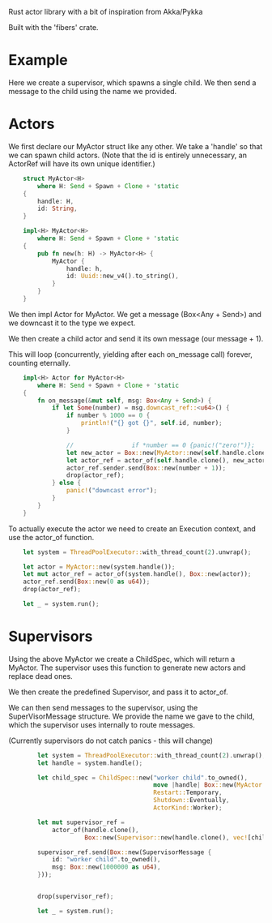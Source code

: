 Rust actor library with a bit of inspiration from Akka/Pykka

Built with the 'fibers' crate.

# Example

Here we create a supervisor, which spawns a single child. We then send a message to the child using the name
we provided.

# Actors

We first declare our MyActor struct like any other. We take a 'handle' so that we can spawn
child actors. (Note that the id is entirely unnecessary, an ActorRef will have its own unique identifier.)

```rust
    struct MyActor<H>
        where H: Send + Spawn + Clone + 'static
    {
        handle: H,
        id: String,
    }

    impl<H> MyActor<H>
        where H: Send + Spawn + Clone + 'static
    {
        pub fn new(h: H) -> MyActor<H> {
            MyActor {
                handle: h,
                id: Uuid::new_v4().to_string(),
            }
        }
    }
```

We then impl Actor for MyActor. We get a message (Box<Any + Send>) and we downcast it to the type we expect.

We then create a child actor and send it its own message (our message + 1).

This will loop (concurrently, yielding after each on_message call) forever, counting eternally.

```rust
    impl<H> Actor for MyActor<H>
        where H: Send + Spawn + Clone + 'static
    {
        fn on_message(&mut self, msg: Box<Any + Send>) {
            if let Some(number) = msg.downcast_ref::<u64>() {
                if number % 1000 == 0 {
                    println!("{} got {}", self.id, number);
                }

                //                if *number == 0 {panic!("zero!")};
                let new_actor = Box::new(MyActor::new(self.handle.clone())) as Box<Actor>;
                let actor_ref = actor_of(self.handle.clone(), new_actor);
                actor_ref.sender.send(Box::new(number + 1));
                drop(actor_ref);
            } else {
                panic!("downcast error");
            }
        }
    }
```

To actually execute the actor we need to create an Execution context, and use the actor_of function.

```rust
    let system = ThreadPoolExecutor::with_thread_count(2).unwrap();

    let actor = MyActor::new(system.handle());
    let mut actor_ref = actor_of(system.handle(), Box::new(actor));
    actor_ref.send(Box::new(0 as u64));
    drop(actor_ref);

    let _ = system.run();
```

# Supervisors

Using the above MyActor we create a ChildSpec, which will return a MyActor. The supervisor uses
this function to generate new actors and replace dead ones.

We then create the predefined Supervisor, and pass it to actor_of.

We can then send messages to the supervisor, using the SuperVisorMessage structure. We provide
the name we gave to the child, which the supervisor uses internally to route messages.

(Currently supervisors do not catch panics - this will change)

```rust
        let system = ThreadPoolExecutor::with_thread_count(2).unwrap();
        let handle = system.handle();

        let child_spec = ChildSpec::new("worker child".to_owned(),
                                        move |handle| Box::new(MyActor::new(handle)) as Box<Actor>,
                                        Restart::Temporary,
                                        Shutdown::Eventually,
                                        ActorKind::Worker);

        let mut supervisor_ref =
            actor_of(handle.clone(),
                     Box::new(Supervisor::new(handle.clone(), vec![child_spec])) as Box<Actor>);

        supervisor_ref.send(Box::new(SupervisorMessage {
            id: "worker child".to_owned(),
            msg: Box::new(1000000 as u64),
        }));


        drop(supervisor_ref);

        let _ = system.run();
```